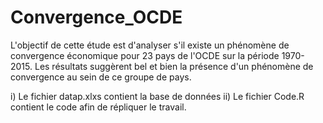 # Convergence_OCDE

L'objectif de cette étude est d'analyser s'il existe un phénomène de convergence économique pour 23 pays de l'OCDE sur la période 1970-2015. Les résultats suggèrent bel et bien la présence d'un phénomène de convergence au sein de ce groupe de pays.

i) Le fichier datap.xlxs contient la base de données
ii) Le fichier Code.R contient le code afin de répliquer le travail.

